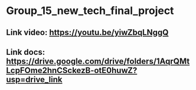 # Group_15_new_tech_final_project
## Link video: https://youtu.be/yiwZbqLNggQ
## Link docs: https://drive.google.com/drive/folders/1AqrQMtLcpFOme2hnCSckezB-otE0huwZ?usp=drive_link
